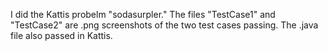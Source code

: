 I did the Kattis probelm "sodasurpler." The files "TestCase1" and "TestCase2" are .png screenshots of the two test cases passing. The .java file also passed in Kattis. 
